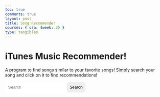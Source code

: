 ```yaml
---
toc: true
comments: true
layout: post
title: Song Recommender
courses: { csa: {week: 3} }
type: tangibles
---
```


<head>
    <title>iTunes Search API</title>
    <script src="https://code.jquery.com/jquery-3.6.0.min.js"></script>
    <style>
        .result {
            display: inline-block;
            background-color: black;
            color: white;
            border-radius: 25px;
            padding: 10px;
            margin: 10px;
            width: 100%;
        }
        .result img {
            vertical-align: middle;
            margin-right: 10px;
        }
        .search {
            border-radius: 10px;
            padding: 10px;
            border: none;
            outline: none;
        }
        .search-button {
            border-radius: 10px;
            padding: 10px;
            border: none;
            outline: none;
            cursor: pointer;
            font: oxygen;
        }
        .similar-button {
            border-radius: 10px;
            padding: 10px;
            border: none;
            outline: none;
            cursor: pointer;
            font: oxygen;
        }
        .banner {
        position: relative;
        width: 100%;
        height: 150px;
        overflow: hidden;
        width: 300px;
        }
        .banner img {
            width: 100%;
        }
        .banner h1 {
            position: absolute;
            color: black;
            top: 50%;
            left: 50%;
            transform: translate(-50%, -50%);
        }
    </style>
</head>
<body>
    <h1>iTunes Music Recommender!</h1>
    <p>A program to find songs similar to your favorite songs! Simply search your song and click on it to find recommendations!</p>
    <input type="text" class="search" id="search" placeholder="Search">
    <button class="search-button" id="search-button">Search</button>
    <div id="results"></div>
    <script>
    // This function searches the iTunes Store for songs of a specific genre and passes the results to a callback function
    function searchItunesByGenre(genre, callback) {
    // Set the base URL for the iTunes search API
    const baseUrl = "https://itunes.apple.com/search";
    // Set the parameters for the search, including the genre, media type, entity, and attribute
    const params = new URLSearchParams({
        term: genre,
        media: "music",
        entity: "song",
        attribute: "genreTerm"
    });
    // Make a GET request to the iTunes search API with the specified parameters
    fetch(`${baseUrl}?${params.toString()}`)
        .then(response => response.json())
        .then(data => {
        // Pass the results to the callback function
        callback(data.results);
        })
        .catch(error => {
        // Log any errors that occur
        console.error("An error occurred while searching the iTunes Store:", error);
        });
    }
    // This function displays the results of an iTunes search on the page
    function displayResults(results) {
    // Clear any previous results
    $('#results').empty();
    // Loop through each result and create an element to display it on the page
    results.forEach(result => {
        var $result = $('<div class="result"></div>');
        $result.append('<img src="' + result.artworkUrl100 + '">');
        $result.append('<br> <span>' + result.collectionName + '</span><br>');
        $result.append('<span>' + result.artistName + '</span><br>');
        $result.append('<span>' + result.primaryGenreName + '</span><br>');
        $('#results').append($result);
    });
    }
    // This code runs when the page is loaded
    $(document).ready(function() {
    // When the search button is clicked, perform a search using the value entered by the user
    $('#search-button').click(function() {
        var searchTerm = $('#search').val();
        $.ajax({
        url: 'https://itunes.apple.com/search?term=' + searchTerm,
        dataType: 'jsonp',
        success: function(data) {
            // Clear any previous results
            $('#results').empty();
            // Loop through each result and create an element to display it on the page
            data.results.forEach(function(result) {
            var $result = $('<div class="result"></div>');
            $result.append('<img src="' + result.artworkUrl100 + '">');
            $result.append('<br> <span>' + result.collectionName + '</span><br>');
            $result.append('<span>' + result.artistName + '</span><br>');
            $result.append('<span>' + result.primaryGenreName + '</span><br>');
            // Create a button to find similar results based on the primary genre of this result
            var $findSimilarButton = $('<button class="similar-button">Find Similar Results</button>');
            $findSimilarButton.click(function() {
                var genre = result.primaryGenreName;
                var genreSearch = searchItunesByGenre(genre, displayResults);
            });
            $result.append($findSimilarButton);
            $('#results').append($result);
            });
        }
        });
    });
    });
</script>
</body>